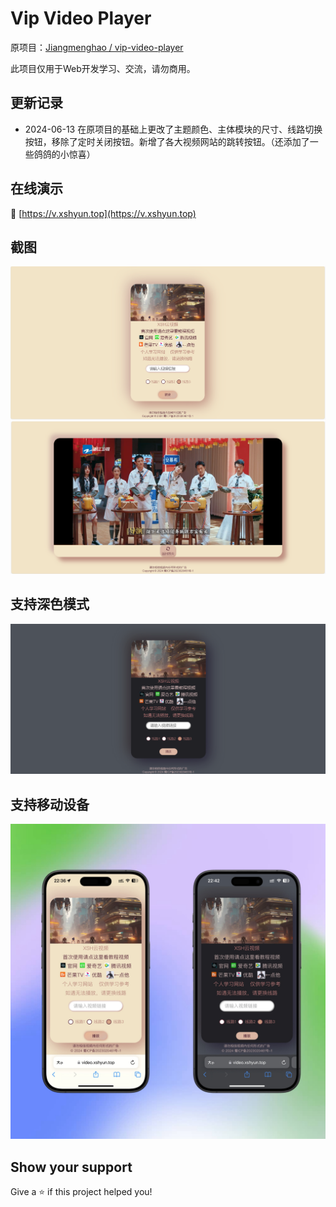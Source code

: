 # Vip Video Player

原项目：[Jiangmenghao / vip-video-player](https://github.com/Jiangmenghao/vip-video-player)

此项目仅用于Web开发学习、交流，请勿商用。

## 更新记录
+ 2024-06-13 在原项目的基础上更改了主题颜色、主体模块的尺寸、线路切换按钮，移除了定时关闭按钮。新增了各大视频网站的跳转按钮。（还添加了一些鸽鸽的小惊喜）

## 在线演示
🔗 [https://v.xshyun.top](https://v.xshyun.top)

## 截图
![PC截图](./demo-imgs/demo-screenshot.png 'PC截图')
![PC截图](./demo-imgs/demo-screenshot-playing.png 'PC截图-视频播放')

## 支持深色模式
![PC截图](./demo-imgs/dark.png 'PC截图-深色模式')

## 支持移动设备
![手机截图](./demo-imgs/iPhone.png '手机截图')

## Show your support

Give a ⭐️ if this project helped you!